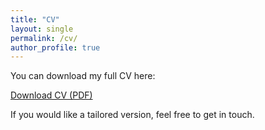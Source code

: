 ```yaml
---
title: "CV"
layout: single
permalink: /cv/
author_profile: true
---
```


You can download my full CV here:

[Download CV (PDF)](/assets/kedma_hamelberg_cv_aug2025.docx)

If you would like a tailored version, feel free to get in touch.
